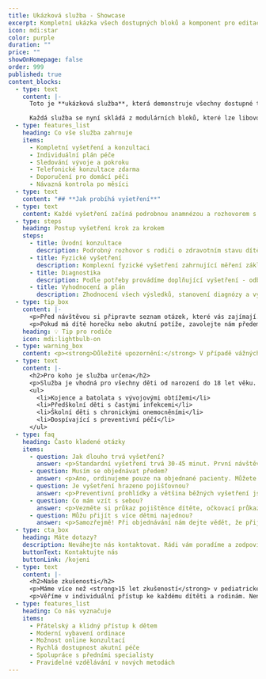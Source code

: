 ```yaml
---
title: Ukázková služba - Showcase
excerpt: Kompletní ukázka všech dostupných bloků a komponent pro editaci služeb
icon: mdi:star
color: purple
duration: ""
price: ""
showOnHomepage: false
order: 999
published: true
content_blocks:
  - type: text
    content: |-
      Toto je **ukázková služba**, která demonstruje všechny dostupné typy bloků, které může doktor používat při editaci služeb v CMS adminu.

      Každá služba se nyní skládá z modulárních bloků, které lze libovolně kombinovat a přesouvat. To dává maximální flexibilitu při tvorbě obsahu.
  - type: features_list
    heading: Co vše služba zahrnuje
    items:
      - Kompletní vyšetření a konzultaci
      - Individuální plán péče
      - Sledování vývoje a pokroku
      - Telefonické konzultace zdarma
      - Doporučení pro domácí péči
      - Návazná kontrola po měsíci
  - type: text
    content: "## **Jak probíhá vyšetření**"
  - type: text
    content: Každé vyšetření začíná podrobnou anamnézou a rozhovorem s rodiči. Následuje fyzické vyšetření dítěte a případná diagnostika.
  - type: steps
    heading: Postup vyšetření krok za krokem
    steps:
      - title: Úvodní konzultace
        description: Podrobný rozhovor s rodiči o zdravotním stavu dítěte, současných potížích a rodinné anamnéze. Důležité jsou i informace o dosavadním vývoji.
      - title: Fyzické vyšetření
        description: Komplexní fyzické vyšetření zahrnující měření základních parametrů (výška, váha, teplota), vyšetření jednotlivých systémů a posouzení psychomotorického vývoje.
      - title: Diagnostika
        description: Podle potřeby provádíme doplňující vyšetření - odběr krve, moči, alergické testy nebo jiná specializovaná vyšetření.
      - title: Vyhodnocení a plán
        description: Zhodnocení všech výsledků, stanovení diagnózy a vytvoření individuálního plánu léčby nebo preventivní péče. Vše vysvětlíme srozumitelně.
  - type: tip_box
    content: |-
      <p>Před návštěvou si připravte seznam otázek, které vás zajímají. Vezměte si s sebou průkaz pojištěnce a <strong>očkovací průkaz dítěte</strong>.</p>
      <p>Pokud má dítě horečku nebo akutní potíže, zavolejte nám předem - můžeme vám poradit telefonicky nebo domluvit rychlejší termín.</p>
    heading: 💡 Tip pro rodiče
    icon: mdi:lightbulb-on
  - type: warning_box
    content: <p><strong>Důležité upozornění:</strong> V případě vážných akutních stavů (vysoká horečka, dušnost, křeče) volejte okamžitě pohotovost 155 nebo急救。</p>
  - type: text
    content: |-
      <h2>Pro koho je služba určena</h2>
      <p>Služba je vhodná pro všechny děti od narození do 18 let věku. Speciálně se zaměřujeme na:</p>
      <ul>
        <li>Kojence a batolata s vývojovými obtížemi</li>
        <li>Předškolní děti s častými infekcemi</li>
        <li>Školní děti s chronickými onemocněními</li>
        <li>Dospívající s preventivní péčí</li>
      </ul>
  - type: faq
    heading: Často kladené otázky
    items:
      - question: Jak dlouho trvá vyšetření?
        answer: <p>Standardní vyšetření trvá 30-45 minut. První návštěva může být delší kvůli podrobné anamnéze. Počítejte s rezervou 15 minut.</p>
      - question: Musím se objednávat předem?
        answer: <p>Ano, ordinujeme pouze na objednané pacienty. Můžete se objednat telefonicky, e-mailem nebo přes online formulář. Akutní případy řešíme přednostně.</p>
      - question: Je vyšetření hrazeno pojišťovnou?
        answer: <p>Preventivní prohlídky a většina běžných vyšetření jsou plně hrazeny zdravotní pojišťovnou. Některé nadstandardní služby jsou zpoplatněny - vždy vás předem informujeme.</p>
      - question: Co mám vzít s sebou?
        answer: <p>Vezměte si průkaz pojištěnce dítěte, očkovací průkaz a případné lékařské zprávy z předchozích vyšetření. Pro první návštěvu vyplňte anamnestický dotazník.</p>
      - question: Můžu přijít s více dětmi najednou?
        answer: <p>Samozřejmě! Při objednávání nám dejte vědět, že přijdete s více dětmi, abychom vám mohli rezervovat dostatečně dlouhý čas.</p>
  - type: cta_box
    heading: Máte dotazy?
    description: Neváhejte nás kontaktovat. Rádi vám poradíme a zodpovíme všechny vaše otázky.
    buttonText: Kontaktujte nás
    buttonLink: /kojeni
  - type: text
    content: |-
      <h2>Naše zkušenosti</h2>
      <p>Máme více než <strong>15 let zkušeností</strong> v pediatrické praxi. Za tu dobu jsme pomohli tisícům rodin a dětí. Naše ordinace je vybavena moderním vybavením a poskytujeme péči na nejvyšší úrovni.</p>
      <p>Věříme v individuální přístup ke každému dítěti a rodinám. Není pro nás jen číslo v systému, ale jedinečná osobnost se svými potřebami.</p>
  - type: features_list
    heading: Co nás vyznačuje
    items:
      - Přátelský a klidný přístup k dětem
      - Moderní vybavení ordinace
      - Možnost online konzultací
      - Rychlá dostupnost akutní péče
      - Spolupráce s předními specialisty
      - Pravidelné vzdělávání v nových metodách
---
```

